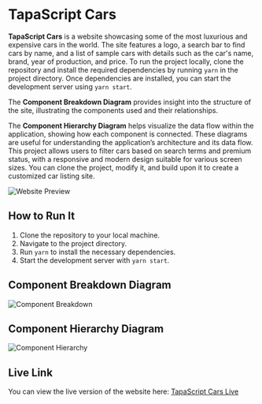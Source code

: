 # TapaScript Cars

**TapaScript Cars** is a website showcasing some of the most luxurious and expensive cars in the world. The site features a logo, a search bar to find cars by name, and a list of sample cars with details such as the car's name, brand, year of production, and price. To run the project locally, clone the repository and install the required dependencies by running `yarn` in the project directory. Once dependencies are installed, you can start the development server using `yarn start`. 

The **Component Breakdown Diagram** provides insight into the structure of the site, illustrating the components used and their relationships.

The **Component Hierarchy Diagram** helps visualize the data flow within the application, showing how each component is connected. These diagrams are useful for understanding the application’s architecture and its data flow. This project allows users to filter cars based on search terms and premium status, with a responsive and modern design suitable for various screen sizes. You can clone the project, modify it, and build upon it to create a customized car listing site.

![Website Preview](https://i.ibb.co.com/T16H77h/Cartapa.png)

## How to Run It

1. Clone the repository to your local machine.
2. Navigate to the project directory.
3. Run `yarn` to install the necessary dependencies.
4. Start the development server with `yarn start`.

## Component Breakdown Diagram

![Component Breakdown](https://i.ibb.co.com/kQpjH6w/Screenshot-2025-01-19-at-12-04-53-PM.png)

## Component Hierarchy Diagram

![Component Hierarchy](https://i.ibb.co.com/74hN7Wk/Screenshot-2025-01-19-at-12-19-14-PM.png)

## Live Link

You can view the live version of the website here: [TapaScript Cars Live](https://tapa-script-cars.vercel.app/)
